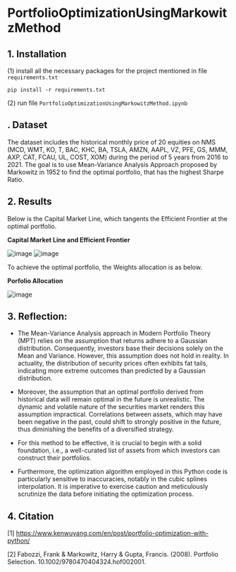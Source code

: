 # PortfolioOptimizationUsingMarkowitzMethod

## 1. Installation

(1) install all the necessary packages for the project mentioned in file `requirements.txt`

```
pip install -r requirements.txt
```
(2) run file `PortfolioOptimizationUsingMarkowitzMethod.ipynb`

## . Dataset

The dataset includes the historical monthly price of 20 equities on NMS (MCD, WMT, KO, T, BAC, KHC, BA, TSLA, AMZN, AAPL, VZ, PFE, GS, MMM, AXP, CAT, FCAU, UL, COST, XOM) during the period of 5 years from 2016 to 2021. The goal is to use Mean-Variance Analysis Approach proposed by Markowitz in 1952 to find the optimal portfolio, that has the highest Sharpe Ratio.

## 2. Results

Below is the Capital Market Line, which tangents the Efficient Frontier at the optimal portfolio.

**Capital Market Line and Efficient Frontier**

![image](https://github.com/TruongQuynhNhu/PortfolioOptimizationUsingMarkowitzMethod/assets/107611691/e491aa64-a0b5-4268-946b-ea308794cd50) ![image](https://github.com/TruongQuynhNhu/PortfolioOptimizationUsingMarkowitzMethod/assets/107611691/ff268809-7eb2-4647-bed6-57c32a7f5599)


To achieve the optimal portfolio, the Weights allocation is as below.

**Porfolio Allocation**

![image](https://github.com/TruongQuynhNhu/PortfolioOptimizationUsingMarkowitzMethod/assets/107611691/472b344d-9615-4f4f-b3aa-291e5586a86b)

## 3. Reflection:

- The Mean-Variance Analysis approach in Modern Portfolio Theory (MPT) relies on the assumption that returns adhere to a Gaussian distribution. Consequently, investors base their decisions solely on the Mean and Variance. However, this assumption does not hold in reality. In actuality, the distribution of security prices often exhibits fat tails, indicating more extreme outcomes than predicted by a Gaussian distribution.

- Moreover, the assumption that an optimal portfolio derived from historical data will remain optimal in the future is unrealistic. The dynamic and volatile nature of the securities market renders this assumption impractical. Correlations between assets, which may have been negative in the past, could shift to strongly positive in the future, thus diminishing the benefits of a diversified strategy.

- For this method to be effective, it is crucial to begin with a solid foundation, i.e., a well-curated list of assets from which investors can construct their portfolios.

- Furthermore, the optimization algorithm employed in this Python code is particularly sensitive to inaccuracies, notably in the cubic splines interpolation. It is imperative to exercise caution and meticulously scrutinize the data before initiating the optimization process.

## 4. Citation

[1] https://www.kenwuyang.com/en/post/portfolio-optimization-with-python/

[2] Fabozzi, Frank & Markowitz, Harry & Gupta, Francis. (2008). Portfolio Selection. 10.1002/9780470404324.hof002001. 
